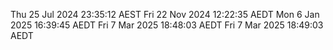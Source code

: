 Thu 25 Jul 2024 23:35:12 AEST
Fri 22 Nov 2024 12:22:35 AEDT
Mon  6 Jan 2025 16:39:45 AEDT
Fri  7 Mar 2025 18:48:03 AEDT
Fri  7 Mar 2025 18:49:03 AEDT
